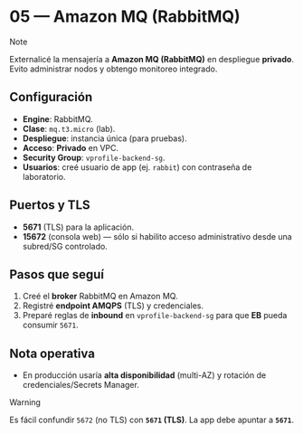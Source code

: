 <!-- 05-amazon-mq-rabbitmq.md -->
# 05 — Amazon MQ (RabbitMQ)

> [!NOTE]
> Externalicé la mensajería a **Amazon MQ (RabbitMQ)** en despliegue **privado**. Evito administrar nodos y obtengo monitoreo integrado.

## Configuración
- **Engine**: RabbitMQ.
- **Clase**: `mq.t3.micro` (lab).
- **Despliegue**: instancia única (para pruebas).
- **Acceso**: **Privado** en VPC.
- **Security Group**: `vprofile-backend-sg`.
- **Usuarios**: creé usuario de app (ej. `rabbit`) con contraseña de laboratorio.

## Puertos y TLS
- **5671** (TLS) para la aplicación.
- **15672** (consola web) — sólo si habilito acceso administrativo desde una subred/SG controlado.

## Pasos que seguí
1. Creé el **broker** RabbitMQ en Amazon MQ.
2. Registré **endpoint AMQPS** (TLS) y credenciales.
3. Preparé reglas de **inbound** en `vprofile-backend-sg` para que **EB** pueda consumir `5671`.

## Nota operativa
- En producción usaría **alta disponibilidad** (multi-AZ) y rotación de credenciales/Secrets Manager.

> [!WARNING]
> Es fácil confundir `5672` (no TLS) con **`5671` (TLS)**. La app debe apuntar a **`5671`**.
